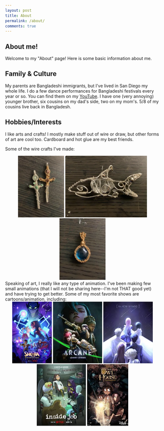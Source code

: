 ```yaml
---
layout: post 
title: About 
permalink: /about/
comments: true
---
```


## About me!
Welcome to my "About" page! Here is some basic information about me.

## Family & Culture
My parents are Bangladeshi immigrants, but I've lived in San Diego my whole life. 
I do a few dance performances for Bangladeshi festivals every year or so. You can find them on my [YouTube](https://www.youtube.com/@NamiraSharif). I have one (very annoying) younger brother, six cousins on my dad's side, two on my mom's. 5/8 of my cousins live back in Bangladesh.

## Hobbies/Interests
I like arts and crafts! I mostly make stuff out of wire or draw, but other forms of art are cool too. Cardboard and hot glue are my best friends.

Some of the wire crafts I've made:
<div style="text-align: center;">
<img src="./images/main/sword_wire_craft.webp" alt="wire_swords" height="200"> <img src="./images/main/shark_wire_craft.webp" alt="wire_shark" height="200"> <img src="./images/main/blue_pendant_wire_craft.webp" alt="blue_pendant" height="200">

<div style="text-align: left;">
Speaking of art, I really like any type of animation. I've been making  few small animations (that I will not be sharing here--I'm not THAT good yet) and have trying to get better. Some of my most favorite shows are cartoons/animation, including:
<div style="text-align: center;">
    <img src="./images/about/animation_cartoon/spop_poster.jpg" alt="spop_poster" height="200"> <img src="./images/about/animation_cartoon/arcane_poster.jpg" alt="arcane_poster" height="200"> <img src="./images/about/animation_cartoon/alnst_poster.jpg" alt="alnst_poster" height="200"> <img src="./images/about/animation_cartoon/insidejob_poster.jpg" alt="insidejob_poster" height="200"> <img src="./images/about/animation_cartoon/toh_poster.jpg" alt="toh_poster" height="200">
